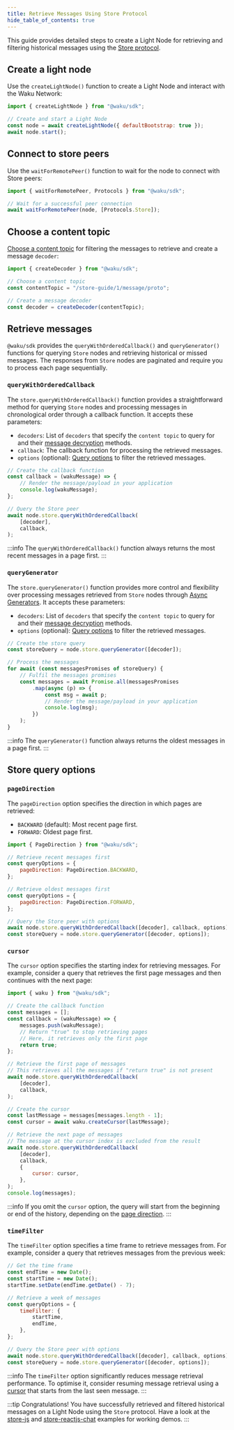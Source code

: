 ```yaml
---
title: Retrieve Messages Using Store Protocol
hide_table_of_contents: true
---
```


This guide provides detailed steps to create a Light Node for retrieving and filtering historical messages using the [Store protocol](/learn/concepts/protocols#store).

## Create a light node

Use the `createLightNode()` function to create a Light Node and interact with the Waku Network:

```js
import { createLightNode } from "@waku/sdk";

// Create and start a Light Node
const node = await createLightNode({ defaultBootstrap: true });
await node.start();
```

## Connect to store peers

Use the `waitForRemotePeer()` function to wait for the node to connect with Store peers:

```js
import { waitForRemotePeer, Protocols } from "@waku/sdk";

// Wait for a successful peer connection
await waitForRemotePeer(node, [Protocols.Store]);
```

## Choose a content topic

[Choose a content topic](/learn/concepts/content-topics) for filtering the messages to retrieve and create a message `decoder`:

```js
import { createDecoder } from "@waku/sdk";

// Choose a content topic
const contentTopic = "/store-guide/1/message/proto";

// Create a message decoder
const decoder = createDecoder(contentTopic);
```

## Retrieve messages

`@waku/sdk` provides the `queryWithOrderedCallback()` and `queryGenerator()` functions for querying `Store` nodes and retrieving historical or missed messages. The responses from `Store` nodes are paginated and require you to process each page sequentially.

### `queryWithOrderedCallback`

The `store.queryWithOrderedCallback()` function provides a straightforward method for querying `Store` nodes and processing messages in chronological order through a callback function. It accepts these parameters:

- `decoders`: List of `decoders` that specify the `content topic` to query for and their [message decryption](https://rfc.vac.dev/spec/26/) methods.
- `callback`: The callback function for processing the retrieved messages.
- `options` (optional): [Query options](/guides/js-waku/store-retrieve-messages#store-query-options) to filter the retrieved messages.

```js
// Create the callback function
const callback = (wakuMessage) => {
	// Render the message/payload in your application
	console.log(wakuMessage);
};

// Query the Store peer
await node.store.queryWithOrderedCallback(
	[decoder],
	callback,
);
```

:::info
The `queryWithOrderedCallback()` function always returns the most recent messages in a page first.
:::

### `queryGenerator`

The `store.queryGenerator()` function provides more control and flexibility over processing messages retrieved from `Store` nodes through [Async Generators](https://developer.mozilla.org/en-US/docs/Web/JavaScript/Reference/Global_Objects/AsyncGenerator). It accepts these parameters:

- `decoders`: List of `decoders` that specify the `content topic` to query for and their [message decryption](https://rfc.vac.dev/spec/26/) methods.
- `options` (optional): [Query options](/guides/js-waku/store-retrieve-messages#store-query-options) to filter the retrieved messages.

```js
// Create the store query
const storeQuery = node.store.queryGenerator([decoder]);

// Process the messages
for await (const messagesPromises of storeQuery) {
	// Fulfil the messages promises
	const messages = await Promise.all(messagesPromises
		.map(async (p) => {
			const msg = await p;
			// Render the message/payload in your application
			console.log(msg);
		})
	);
}
```

:::info
The `queryGenerator()` function always returns the oldest messages in a page first.
:::

## Store query options

### `pageDirection`

The `pageDirection` option specifies the direction in which pages are retrieved:

- `BACKWARD` (default): Most recent page first.
- `FORWARD`: Oldest page first.

```js
import { PageDirection } from "@waku/sdk";

// Retrieve recent messages first
const queryOptions = {
	pageDirection: PageDirection.BACKWARD,
};

// Retrieve oldest messages first
const queryOptions = {
	pageDirection: PageDirection.FORWARD,
};

// Query the Store peer with options
await node.store.queryWithOrderedCallback([decoder], callback, options);
const storeQuery = node.store.queryGenerator([decoder, options]);
```

### `cursor`

The `cursor` option specifies the starting index for retrieving messages. For example, consider a query that retrieves the first page messages and then continues with the next page:

```js
import { waku } from "@waku/sdk";

// Create the callback function
const messages = [];
const callback = (wakuMessage) => {
	messages.push(wakuMessage);
	// Return "true" to stop retrieving pages
	// Here, it retrieves only the first page
	return true;
};

// Retrieve the first page of messages
// This retrieves all the messages if "return true" is not present
await node.store.queryWithOrderedCallback(
	[decoder],
	callback,
);

// Create the cursor
const lastMessage = messages[messages.length - 1];
const cursor = await waku.createCursor(lastMessage);

// Retrieve the next page of messages
// The message at the cursor index is excluded from the result
await node.store.queryWithOrderedCallback(
	[decoder],
	callback,
	{
		cursor: cursor,
	},
);
console.log(messages);
```

:::info
If you omit the `cursor` option, the query will start from the beginning or end of the history, depending on the [page direction](#pagedirection).
:::

### `timeFilter`

The `timeFilter` option specifies a time frame to retrieve messages from. For example, consider a query that retrieves messages from the previous week:

```js
// Get the time frame
const endTime = new Date();
const startTime = new Date();
startTime.setDate(endTime.getDate() - 7);

// Retrieve a week of messages
const queryOptions = {
	timeFilter: {
		startTime,
		endTime,
	},
};

// Query the Store peer with options
await node.store.queryWithOrderedCallback([decoder], callback, options);
const storeQuery = node.store.queryGenerator([decoder, options]);
```

:::info
The `timeFilter` option significantly reduces message retrieval performance. To optimise it, consider resuming message retrieval using a [cursor](#cursor) that starts from the last seen message.
:::

:::tip Congratulations!
You have successfully retrieved and filtered historical messages on a Light Node using the `Store` protocol. Have a look at the [store-js](https://github.com/waku-org/js-waku-examples/tree/master/examples/store-js) and [store-reactjs-chat](https://github.com/waku-org/js-waku-examples/tree/master/examples/store-reactjs-chat) examples for working demos.
:::